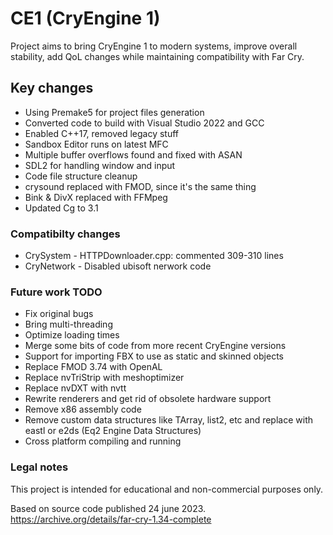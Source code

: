 # CE1 (CryEngine 1)

Project aims to bring CryEngine 1 to modern systems, improve overall stability, add QoL changes while maintaining compatibility with Far Cry.

## Key changes

* Using Premake5 for project files generation
* Converted code to build with Visual Studio 2022 and GCC
* Enabled C++17, removed legacy stuff
* Sandbox Editor runs on latest MFC
* Multiple buffer overflows found and fixed with ASAN
* SDL2 for handling window and input
* Code file structure cleanup
* crysound replaced with FMOD, since it's the same thing
* Bink & DivX replaced with FFMpeg
* Updated Cg to 3.1

### Compatibilty changes

* CrySystem  - HTTPDownloader.cpp: commented 309-310 lines
* CryNetwork - Disabled ubisoft nerwork code

### Future work TODO

* Fix original bugs
* Bring multi-threading
* Optimize loading times
* Merge some bits of code from more recent CryEngine versions
* Support for importing FBX to use as static and skinned objects
* Replace FMOD 3.74 with OpenAL
* Replace nvTriStrip with meshoptimizer
* Replace nvDXT with nvtt
* Rewrite renderers and get rid of obsolete hardware support
* Remove x86 assembly code
* Remove custom data structures like TArray, list2, etc and replace with eastl or e2ds (Eq2 Engine Data Structures)
* Cross platform compiling and running

### Legal notes

This project is intended for educational and non-commercial purposes only.

Based on source code published 24 june 2023.
https://archive.org/details/far-cry-1.34-complete
